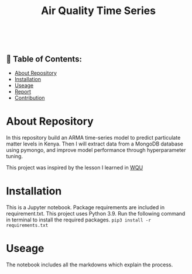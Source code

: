 <h1 align = "center"> Air Quality Time Series <h1>
  
<br>

## 📃 Table of Contents:
  - [About Repository](#-about-repository)
  - [Installation](#-installation)
  - [Useage](#-useage)
  - [Report](#-report)
  - [Contribution](#-contribution)
  
# About Repository
In this repository build an ARMA time-series model to predict particulate matter levels in Kenya. Then I will extract data from a MongoDB database using pymongo, and improve model performance through hyperparameter tuning.

This project was inspired by the lesson I learned in [WQU](https://www.wqu.edu/)
  
# Installation
This is a Jupyter notebook. Package requirements are included in requirement.txt. This project uses Python 3.9. Run the following command in terminal to install the required packages. `pip3 install -r requirements.txt`
  
# Useage
The notebook includes all the markdowns which explain the process.

